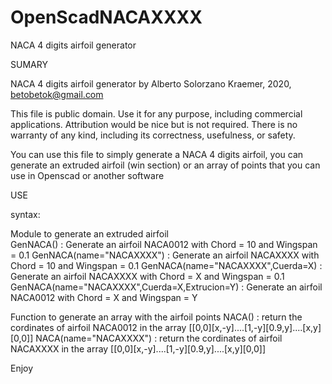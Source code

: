 # OpenScadNACAXXXX

NACA 4 digits airfoil generator

SUMARY

NACA 4 digits airfoil generator
  by Alberto Solorzano Kraemer, 2020, betobetok@gmail.com

This file is public domain. Use it for any purpose, including commercial
applications. Attribution would be nice but is not required. There is
no warranty of any kind, including its correctness, usefulness, or safety.

You can use this file to simply generate a NACA 4 digits airfoil, you can generate an extruded airfoil (win section) or an array of points that you can use in Openscad or another software

USE

syntax:

Module  to generate an extruded airfoil   
GenNACA() : Generate an airfoil NACA0012 with Chord = 10 and Wingspan = 0.1
GenNACA(name="NACAXXXX") : Generate an airfoil NACAXXXX with Chord = 10 and Wingspan = 0.1
GenNACA(name="NACAXXXX",Cuerda=X) : Generate an airfoil NACAXXXX with Chord = X and Wingspan = 0.1
GenNACA(name="NACAXXXX",Cuerda=X,Extrucion=Y) : Generate an airfoil NACA0012 with Chord = X and Wingspan = Y

Function to generate an array with the airfoil points
NACA() : return the cordinates of airfoil NACA0012 in the array [[0,0][x,-y]....[1,-y][0.9,y]....[x,y][0,0]]
NACA(name="NACAXXXX") : return the cordinates of airfoil NACAXXXX in the array [[0,0][x,-y]....[1,-y][0.9,y]....[x,y][0,0]]

Enjoy

